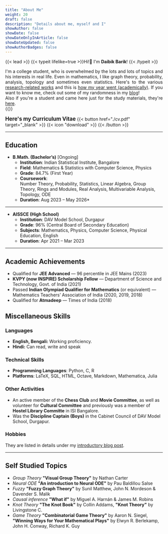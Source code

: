 ```yaml
---
title: "About Me"
weight: 20
draft: false
description: "Details about me, myself and I"
showAuthor: false
showDate: false
showDateOnlyInArticle: false
showDateUpdated: false
showAuthorBadges: false
---
```


{{< lead >}}
{{< typeit lifelike=true >}}Hi!👋 I'm <strong>Daibik Barik</strong>! {{< /typeit >}}

<div style="text-align: justify"> I'm a college student, who is overwhelmed by the lots and lots of topics and his interests in real life. Even in mathematics, I like graph theory, probability, analysis, topology and sometimes even statistics. Here's to the various <a href="/research">research-related works</a> and this is <a href="/academic">how my year went (academically)</a>. If you want to know me, check out some of my randomness in my <a href="/blog">blog</a>! <br>
Also if you're a student and came here just for the study materials, they're <a href="/study">here</a>.</div>
{{</lead>}}

 <span style="font-weight:bold;font-size:120%;">Here's my Curriculum Vitae</span> {{< button href="./cv.pdf" target="_blank" >}} {{< icon "download" >}} {{< /button >}}


---

## Education

- **B.Math. (Bachelor’s)** [Ongoing]
    - **Institution**: Indian Statistical Institute, Bangalore  
    - **Field**: Mathematics & Statistics with Computer Science, Physics  
    - **Grade**: 84.7% (First Year)  
    - **Coursework**:  
        Number Theory, Probability, Statistics, Linear Algebra, Group Theory, Rings and Modules, Real Analysis, Multivariable Analysis, Topology, ODE 
    - **Duration**: Aug 2023 – May 2026*   

---

- **AISSCE (High School)**
    - **Institution**: DAV Model School, Durgapur  
    - **Grade**: 96% (Central Board of Secondary Education)  
    - **Subjects**: Mathematics, Physics, Computer Science, Physical Education, English  
    - **Duration**: Apr 2021 – Mar 2023  

---

## Academic Achievements

- Qualified for **JEE Advanced** — 96 percentile in JEE Mains (2023)  
- **KVPY (now INSPIRE) Scholarship Fellow** — Department of Science and Technology, Govt. of India (2021)  
- Passed **Indian Olympiad Qualifier for Mathematics** (or equivalent) — Mathematics Teachers’ Association of India (2020, 2019, 2018)  
- Qualified for **Atmadeep** — Times of India (2018)  


## Miscellaneous Skills

### **Languages** 
- **English, Bengali:** Working proficiency.
- **Hindi:** Can read, write and speak

### **Technical Skills**
- **Programming Languages**: Python, C, R  
- **Platforms**: LaTeX, SQL, HTML, Octave, Markdown, Mathematica, Julia

### **Other Activities**
- An active member of the **Chess Club** and **Movie Committee**, as well as volunteer for **Cultural Committee** and previously was a member of **Hostel Library Committe** in ISI Bangalore.
- Was the **Discipline Captain (Boys)** in the Cabinet Council of DAV Model School, Durgapur.

### **Hobbies**
They are listed in details under my <a href="/blog/firstpost/#hobbies">introductory blog post</a>.

---

## Self Studied Topics 
- _Group Theory_ **"Visual Group Theory"** by Nathan Carter
- _Neural ODE_ **"An introduction to Neural ODE"** by Pau Baldillou Salse
- _Fuzzy_ **"Fuzzy Graph Theory"** by Sunil Matthew, John N. Mordeson & Davender S. Malik 
- _Causal inference_ **"What if"** by Miguel A. Harnán & James M. Robins
- _Knot Theory_ **"The Knot Book"** by Collin Addams, **"Knot Theory"** by Livingstone C.
- _Game Theory_ **"Combinatorial Game Theory"** by Aaron N. Siegel, **"Winning Ways for Your Mathematical Plays"** by Elwyn R. Berlekamp, John H. Conway, Richard K. Guy




